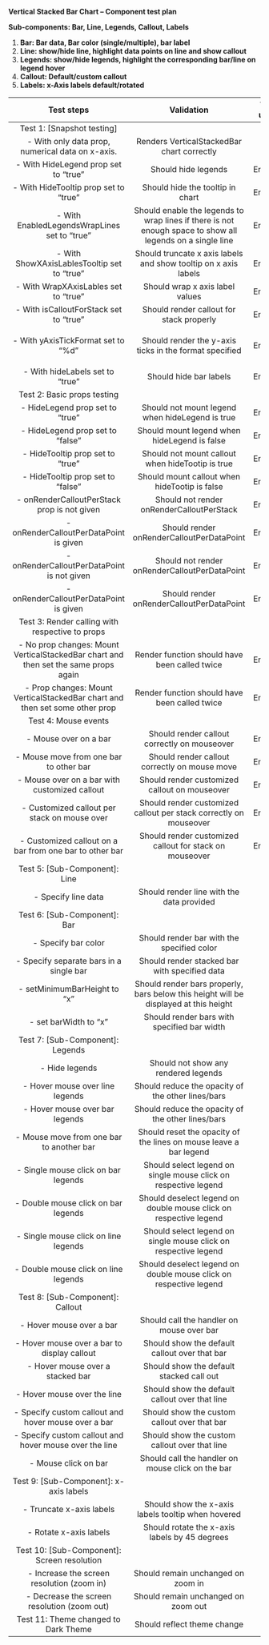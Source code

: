 **Vertical Stacked Bar Chart – Component test plan**

**Sub-components: Bar, Line, Legends, Callout, Labels**

1. **Bar: Bar data, Bar color (single/multiple), bar label**
1. **Line: show/hide line, highlight data points on line and show callout**
1. **Legends: show/hide legends, highlight the corresponding bar/line on legend hover**
1. **Callout: Default/custom callout**
1. **Labels: x-Axis labels default/rotated**

|                                   **Test steps**                                    |                                              **Validation**                                               | **Tool used** |
| :---------------------------------------------------------------------------------: | :-------------------------------------------------------------------------------------------------------: | :-----------: |
|                             Test 1: [Snapshot testing]                              |                                                                                                           |               |
|                  - With only data prop, numerical data on x-axis.                   |                                Renders VerticalStackedBar chart correctly                                 |      RTL      |
|                        - With HideLegend prop set to “true”                         |                                            Should hide legends                                            |    Enzyme     |
|                        - With HideTooltip prop set to “true”                        |                                     Should hide the tooltip in chart                                      |    Enzyme     |
|                    - With EnabledLegendsWrapLines set to “true”                     | Should enable the legends to wrap lines if there is not enough space to show all legends on a single line |    Enzyme     |
|                     - With ShowXAxisLablesTooltip set to “true”                     |                      Should truncate x axis labels and show tooltip on x axis labels                      |    Enzyme     |
|                        - With WrapXAxisLables set to “true”                         |                                      Should wrap x axis label values                                      |    Enzyme     |
|                       - With isCalloutForStack set to “true”                        |                                 Should render callout for stack properly                                  |    Enzyme     |
|                         - With yAxisTickFormat set to “%d”                          |                   <p>Should render the y-axis ticks in the format specified</p><p></p>                    |    Enzyme     |
|                           - With hideLabels set to “true”                           |                                          Should hide bar labels                                           |    Enzyme     |
|                             Test 2: Basic props testing                             |                                                                                                           |               |
|                           - HideLegend prop set to “true”                           |                              Should not mount legend when hideLegend is true                              |    Enzyme     |
|                          - HideLegend prop set to “false”                           |                               Should mount legend when hideLegend is false                                |    Enzyme     |
|                          - HideTooltip prop set to “true”                           |                             Should not mount callout when hideTootip is true                              |    Enzyme     |
|                          - HideTooltip prop set to “false”                          |                               Should mount callout when hideTootip is false                               |    Enzyme     |
|                     - onRenderCalloutPerStack prop is not given                     |                                 Should not render onRenderCalloutPerStack                                 |    Enzyme     |
|                       - onRenderCalloutPerDataPoint is given                        |                                 Should render onRenderCalloutPerDataPoint                                 |    Enzyme     |
|                     - onRenderCalloutPerDataPoint is not given                      |                               Should not render onRenderCalloutPerDataPoint                               |    Enzyme     |
|                       - onRenderCalloutPerDataPoint is given                        |                                 Should render onRenderCalloutPerDataPoint                                 |    Enzyme     |
|                   Test 3: Render calling with respective to props                   |                                                                                                           |               |
| - No prop changes: Mount VerticalStackedBar chart and then set the same props again |                               Render function should have been called twice                               |    Enzyme     |
|     - Prop changes: Mount VerticalStackedBar chart and then set some other prop     |                               Render function should have been called twice                               |    Enzyme     |
|                                Test 4: Mouse events                                 |                                                                                                           |               |
|                                - Mouse over on a bar                                |                               Should render callout correctly on mouseover                                |    Enzyme     |
|                       - Mouse move from one bar to other bar                        |                               Should render callout correctly on mouse move                               |    Enzyme     |
|                    - Mouse over on a bar with customized callout                    |                               Should render customized callout on mouseover                               |    Enzyme     |
|                    - Customized callout per stack on mouse over                     |                     Should render customized callout per stack correctly on mouseover                     |    Enzyme     |
|               - Customized callout on a bar from one bar to other bar               |                          Should render customized callout for stack on mouseover                          |    Enzyme     |
|                            Test 5: [Sub-Component]: Line                            |                                                                                                           |               |
|                                 - Specify line data                                 |                                 Should render line with the data provided                                 |      RTL      |
|                            Test 6: [Sub-Component]: Bar                             |                                                                                                           |               |
|                                 - Specify bar color                                 |                                Should render bar with the specified color                                 |      RTL      |
|                       - Specify separate bars in a single bar                       |                               Should render stacked bar with specified data                               |      RTL      |
|                            - setMinimumBarHeight to “x”                             |           Should render bars properly, bars below this height will be displayed at this height            |      RTL      |
|                                - set barWidth to “x”                                |                                Should render bars with specified bar width                                |      RTL      |
|                          Test 7: [Sub-Component]: Legends                           |                                                                                                           |               |
|                                   - Hide legends                                    |                                   Should not show any rendered legends                                    |      RTL      |
|                           - Hover mouse over line legends                           |                             Should reduce the opacity of the other lines/bars                             |      RTL      |
|                           - Hover mouse over bar legends                            |                             Should reduce the opacity of the other lines/bars                             |      RTL      |
|                      - Mouse move from one bar to another bar                       |                     Should reset the opacity of the lines on mouse leave a bar legend                     |      RTL      |
|                         - Single mouse click on bar legends                         |                      Should select legend on single mouse click on respective legend                      |      RTL      |
|                         - Double mouse click on bar legends                         |                     Should deselect legend on double mouse click on respective legend                     |      RTL      |
|                        - Single mouse click on line legends                         |                      Should select legend on single mouse click on respective legend                      |      RTL      |
|                        - Double mouse click on line legends                         |                     Should deselect legend on double mouse click on respective legend                     |      RTL      |
|                          Test 8: [Sub-Component]: Callout                           |                                                                                                           |               |
|                              - Hover mouse over a bar                               |                                 Should call the handler on mouse over bar                                 |      RTL      |
|                     - Hover mouse over a bar to display callout                     |                               Should show the default callout over that bar                               |      RTL      |
|                          - Hover mouse over a stacked bar                           |                                 Should show the default stacked call out                                  |      RTL      |
|                             - Hover mouse over the line                             |                              Should show the default callout over that line                               |      RTL      |
|                 - Specify custom callout and hover mouse over a bar                 |                               Should show the custom callout over that bar                                |      RTL      |
|               - Specify custom callout and hover mouse over the line                |                               Should show the custom callout over that line                               |      RTL      |
|                                - Mouse click on bar                                 |                             Should call the handler on mouse click on the bar                             |      RTL      |
|                       Test 9: [Sub-Component]: x-axis labels                        |                                                                                                           |               |
|                              - Truncate x-axis labels                               |                            Should show the x-axis labels tooltip when hovered                             |      RTL      |
|                               - Rotate x-axis labels                                |                               Should rotate the x-axis labels by 45 degrees                               |      RTL      |
|                     Test 10: [Sub-Component]: Screen resolution                     |                                                                                                           |               |
|                     - Increase the screen resolution (zoom in)                      |                                    Should remain unchanged on zoom in                                     |      RTL      |
|                     - Decrease the screen resolution (zoom out)                     |                                    Should remain unchanged on zoom out                                    |      RTL      |
|                        Test 11: Theme changed to Dark Theme                         |                                        Should reflect theme change                                        |      RTL      |


